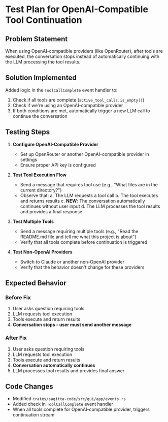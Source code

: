 # Test Plan for OpenAI-Compatible Tool Continuation

## Problem Statement
When using OpenAI-compatible providers (like OpenRouter), after tools are executed, the conversation stops instead of automatically continuing with the LLM processing the tool results.

## Solution Implemented
Added logic in the `ToolCallComplete` event handler to:
1. Check if all tools are complete (`active_tool_calls.is_empty()`)
2. Check if we're using an OpenAI-compatible provider
3. If both conditions are met, automatically trigger a new LLM call to continue the conversation

## Testing Steps

1. **Configure OpenAI-Compatible Provider**
   - Set up OpenRouter or another OpenAI-compatible provider in settings
   - Ensure proper API key is configured

2. **Test Tool Execution Flow**
   - Send a message that requires tool use (e.g., "What files are in the current directory?")
   - Observe that:
     a. The LLM requests a tool call
     b. The tool executes and returns results
     c. **NEW**: The conversation automatically continues without user input
     d. The LLM processes the tool results and provides a final response

3. **Test Multiple Tools**
   - Send a message requiring multiple tools (e.g., "Read the README.md file and tell me what this project is about")
   - Verify that all tools complete before continuation is triggered

4. **Test Non-OpenAI Providers**
   - Switch to Claude or another non-OpenAI provider
   - Verify that the behavior doesn't change for these providers

## Expected Behavior

### Before Fix
1. User asks question requiring tools
2. LLM requests tool execution
3. Tools execute and return results
4. **Conversation stops - user must send another message**

### After Fix
1. User asks question requiring tools
2. LLM requests tool execution
3. Tools execute and return results
4. **Conversation automatically continues**
5. LLM processes tool results and provides final answer

## Code Changes
- Modified `crates/sagitta-code/src/gui/app/events.rs`
- Added check in `ToolCallComplete` event handler
- When all tools complete for OpenAI-compatible provider, triggers continuation stream